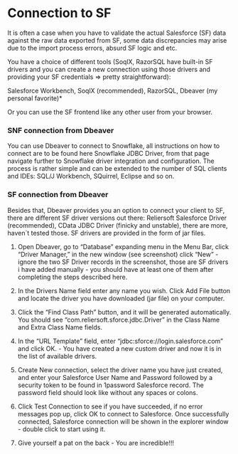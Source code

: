 # Connection to SF

It is often a case when you have to validate the actual Salesforce (SF) data against the raw data exported from SF, some data discrepancies may arise due to the import process errors, absurd SF logic and etc.

You have a choice of different tools (SoqlX,  RazorSQL have built-in SF drivers and you can create a new connection using those drivers and providing your SF credentials => pretty straightforward):

Salesforce Workbench, SoqlX (recommended), RazorSQL, Dbeaver (my personal favorite)*

Or you can use the SF frontend like any other user from your browser.

### SNF connection from Dbeaver

You can use Dbeaver to connect to Snowflake, all instructions on how to connect are to be found here Snowflake JDBC Driver,  from that page navigate further to Snowflake driver integration and configuration. The process is rather simple and can be extended to the number of SQL clients and IDEs: SQL/J Workbench, SQuirrel, Eclipse and so on.

### SF connection from Dbeaver

Besides that, Dbeaver provides you an option to connect your client to SF, there are different SF driver versions out there: Reliersoft Salesforce Driver (recommended), CData JDBC Driver (finicky and unstable), there are more, haven`t tested those. SF drivers are provided in the form of jar files.

1. Open Dbeaver, go to “Database” expanding menu in the Menu Bar, click “Driver Manager,” in the new window (see screenshot) click “New” - ignore the two SF Driver records in the screenshot, those are SF drivers i have added manually - you should have at least one of them after completing the steps described here.

2. In the Drivers Name field enter any name you wish. Click Add File button and locate the driver you have downloaded (jar file) on your computer. 

3. Click the “Find Class Path” button, and it will be generated automatically. You should see “com.reliersoft.sforce.jdbc.Driver” in the Class Name and Extra Class Name fields.

4. In the “URL Template” field, enter “jdbc:sforce://login.salesforce.com” and click OK. - You have created a new custom driver and now it is in the list of available drivers.

5. Create New connection, select the driver name you have just created, and enter your Salesforce User Name and Password followed by a security token to be found in 1password Salesforce record. The password field should look like <password><security token> without any spaces or colons.

6. Click Test Connection to see if you have succeeded, if  no error messages pop up, click OK to connect to Salesforce. Once successfully connected, Salesforce connection will be shown in the explorer window - double click to start using it.

7. Give yourself a pat on the back - You are incredible!!!

